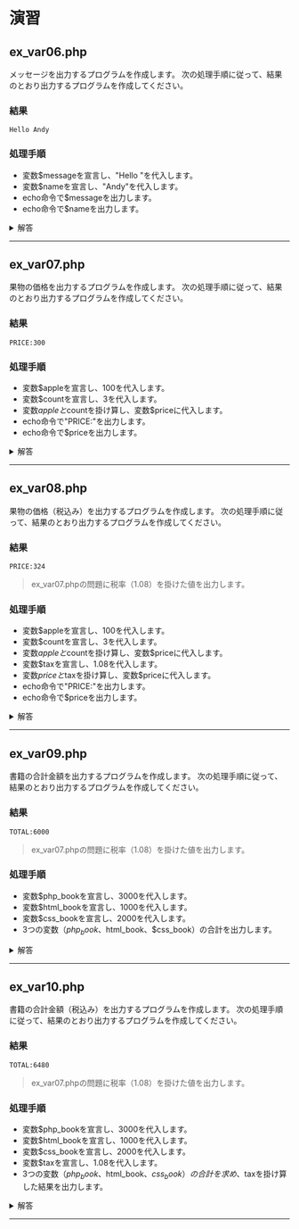 # 演習

## ex_var06.php

メッセージを出力するプログラムを作成します。
次の処理手順に従って、結果のとおり出力するプログラムを作成してください。

### 結果

```
Hello Andy
```

### 処理手順

+ 変数$messageを宣言し、"Hello "を代入します。
+ 変数$nameを宣言し、"Andy"を代入します。
+ echo命令で$messageを出力します。
+ echo命令で$nameを出力します。


<details>
<summary>解答</summary>

```
<?php
$message = "Hello ";
$name = "Andy";
echo $message;
echo $name;
```

</details>

---


## ex_var07.php

果物の価格を出力するプログラムを作成します。
次の処理手順に従って、結果のとおり出力するプログラムを作成してください。

### 結果

```
PRICE:300
```

### 処理手順

+ 変数$appleを宣言し、100を代入します。
+ 変数$countを宣言し、3を代入します。
+ 変数$appleと$countを掛け算し、変数$priceに代入します。
+ echo命令で"PRICE:"を出力します。
+ echo命令で$priceを出力します。

<details>
<summary>解答</summary>

```
<?php
$apple = 100;
$count = 3;
$price = 100 * 3;
echo "PRICE:";
echo price;
```

</details>

---


## ex_var08.php

果物の価格（税込み）を出力するプログラムを作成します。
次の処理手順に従って、結果のとおり出力するプログラムを作成してください。

### 結果

```
PRICE:324
```

> ex_var07.phpの問題に税率（1.08）を掛けた値を出力します。

### 処理手順

+ 変数$appleを宣言し、100を代入します。
+ 変数$countを宣言し、3を代入します。
+ 変数$appleと$countを掛け算し、変数$priceに代入します。
+ 変数$taxを宣言し、1.08を代入します。
+ 変数$priceと$taxを掛け算し、変数$priceに代入します。
+ echo命令で"PRICE:"を出力します。
+ echo命令で$priceを出力します。

<details>
<summary>解答</summary>

```
<?php
$apple = 100;
$count = 3;
$price = 100 * 3;
$tax = 1.08;
$price = 100 * $tax;
echo "PRICE:";
echo price;
```

</details>

---


## ex_var09.php

書籍の合計金額を出力するプログラムを作成します。
次の処理手順に従って、結果のとおり出力するプログラムを作成してください。

### 結果

```
TOTAL:6000
```

> ex_var07.phpの問題に税率（1.08）を掛けた値を出力します。

### 処理手順

+ 変数$php_bookを宣言し、3000を代入します。
+ 変数$html_bookを宣言し、1000を代入します。
+ 変数$css_bookを宣言し、2000を代入します。
+ 3つの変数（$php_book、$html_book、$css_book）の合計を出力します。

<details>
<summary>解答</summary>

```
<?php
$php_book = 3000;
$html_book = 1000;
$css_book = 2000;
$total = $php_book + $html_book + $css_book;
echo "TOTAL:" . $total;
```

</details>

---


## ex_var10.php

書籍の合計金額（税込み）を出力するプログラムを作成します。
次の処理手順に従って、結果のとおり出力するプログラムを作成してください。

### 結果

```
TOTAL:6480
```

> ex_var07.phpの問題に税率（1.08）を掛けた値を出力します。

### 処理手順

+ 変数$php_bookを宣言し、3000を代入します。
+ 変数$html_bookを宣言し、1000を代入します。
+ 変数$css_bookを宣言し、2000を代入します。
+ 変数$taxを宣言し、1.08を代入します。
+ 3つの変数（$php_book、$html_book、$css_book）の合計を求め、$taxを掛け算した結果を出力します。

<details>
<summary>解答</summary>

```
<?php
$php_book = 3000;
$html_book = 1000;
$css_book = 2000;
$total = $php_book + $html_book + $css_book;
$total = $total * $tax;
echo "TOTAL:" . $total;
```

</details>

---
